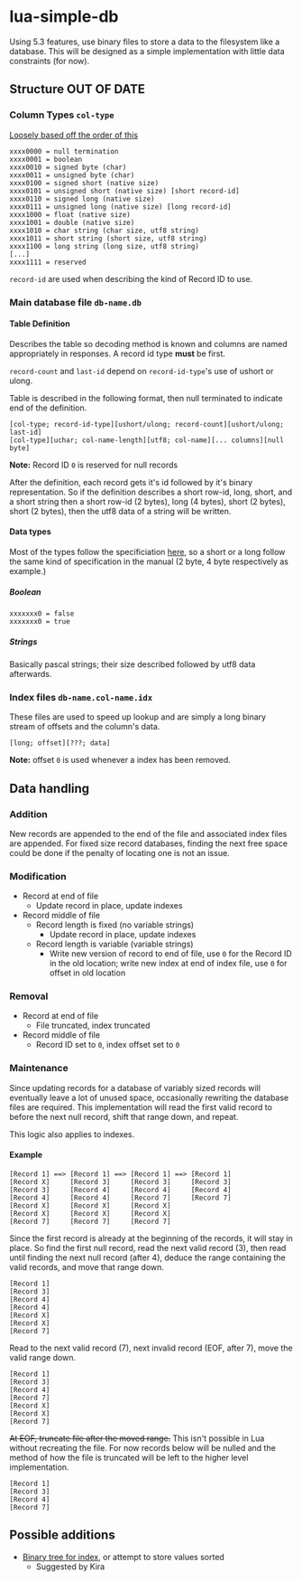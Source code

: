 # lua-simple-db

Using 5.3 features, use binary files to store a data to the filesystem like a database. This will be designed as a simple implementation with little data constraints (for now).

## Structure **OUT OF DATE**

### Column Types `col-type`

[Loosely based off the order of this](https://www.lua.org/manual/5.3/manual.html#6.4.2)
```
xxxx0000 = null termination
xxxx0001 = boolean
xxxx0010 = signed byte (char)
xxxx0011 = unsigned byte (char)
xxxx0100 = signed short (native size)
xxxx0101 = unsigned short (native size) [short record-id]
xxxx0110 = signed long (native size)
xxxx0111 = unsigned long (native size) [long record-id]
xxxx1000 = float (native size)
xxxx1001 = double (native size)
xxxx1010 = char string (char size, utf8 string)
xxxx1011 = short string (short size, utf8 string)
xxxx1100 = long string (long size, utf8 string)
[...]
xxxx1111 = reserved
```
`record-id` are used when describing the kind of Record ID to use.

### Main database file `db-name.db`

#### Table Definition

Describes the table so decoding method is known and columns are named appropriately in responses. A record id type **must** be first.

`record-count` and `last-id` depend on `record-id-type`'s use of ushort or ulong.

Table is described in the following format, then null terminated to indicate end of the definition.

```
[col-type; record-id-type][ushort/ulong; record-count][ushort/ulong; last-id]
[col-type][uchar; col-name-length][utf8; col-name][... columns][null byte]
```

**Note:** Record ID `0` is reserved for null records

After the definition, each record gets it's id followed by it's binary representation. So if the definition describes a short row-id, long, short, and a short string then a short row-id (2 bytes), long (4 bytes), short (2 bytes), short (2 bytes), then the utf8 data of a string will be written.

#### Data types

Most of the types follow the specificiation [here](https://www.lua.org/manual/5.3/manual.html#6.4.2), so a short or a long follow the same kind of specification in the manual (2 byte, 4 byte respectively as example.)

##### Boolean

```
xxxxxxx0 = false
xxxxxxx0 = true
```

##### Strings

Basically pascal strings; their size described followed by utf8 data afterwards.

### Index files `db-name.col-name.idx`

These files are used to speed up lookup and are simply a long binary stream of offsets and the column's data.

```
[long; offset][???; data]
```

**Note:** offset `0` is used whenever a index has been removed.

## Data handling

### Addition

New records are appended to the end of the file and associated index files are appended. For fixed size record databases, finding the next free space could be done if the penalty of locating one is not an issue.

### Modification

* Record at end of file
    * Update record in place, update indexes
* Record middle of file
  * Record length is fixed (no variable strings)
    * Update record in place, update indexes
  * Record length is variable (variable strings)
    * Write new version of record to end of file, use `0` for the Record ID in the old location; write new index at end of index file, use `0` for offset in old location

### Removal

* Record at end of file
  * File truncated, index truncated
* Record middle of file
  * Record ID set to `0`, index offset set to `0`

### Maintenance

Since updating records for a database of variably sized records will eventually leave a lot of unused space, occasionally rewriting the database files are required. This implementation will read the first valid record to before the next null record, shift that range down, and repeat.

This logic also applies to indexes.

#### Example
```
[Record 1] ==> [Record 1] ==> [Record 1] ==> [Record 1]
[Record X]     [Record 3]     [Record 3]     [Record 3]
[Record 3]     [Record 4]     [Record 4]     [Record 4]
[Record 4]     [Record 4]     [Record 7]     [Record 7]
[Record X]     [Record X]     [Record X]
[Record X]     [Record X]     [Record X]
[Record 7]     [Record 7]     [Record 7]
```
Since the first record is already at the beginning of the records, it will stay in place. So find the first null record, read the next valid record (3), then read until finding the next null record (after 4), deduce the range containing the valid records, and move that range down.
```
[Record 1]
[Record 3]
[Record 4]
[Record 4]
[Record X]
[Record X]
[Record 7]
```
Read to the next valid record (7), next invalid record (EOF, after 7), move the valid range down.
```
[Record 1]
[Record 3]
[Record 4]
[Record 7]
[Record X]
[Record X]
[Record 7]
```
~~At EOF, truncate file after the moved range.~~ This isn't possible in Lua without recreating the file. For now records below will be nulled and the method of how the file is truncated will be left to the higher level implementation.
```
[Record 1]
[Record 3]
[Record 4]
[Record 7]
```

## Possible additions

* [Binary tree for index](https://en.wikipedia.org/wiki/Binary_search_tree), or attempt to store values sorted
   * Suggested by Kira
